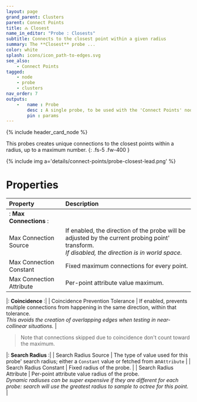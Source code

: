 ```yaml
---
layout: page
grand_parent: Clusters
parent: Connect Points
title: 🝆 Closest
name_in_editor: "Probe : Closests"
subtitle: Connects to the closest point within a given radius
summary: The **Closest** probe ...
color: white
splash: icons/icon_path-to-edges.svg
see_also:
    - Connect Points
tagged: 
    - node
    - probe
    - clusters
nav_order: 7
outputs:
    -   name : Probe
        desc : A single probe, to be used with the 'Connect Points' node
        pin : params
---
```


{% include header_card_node %}

This probes creates unique connections to the closest points within a radius, up to a maximum number.
{: .fs-5 .fw-400 } 

{% include img a='details/connect-points/probe-closest-lead.png' %}

# Properties

| Property       | Description          |
|:-------------|:------------------|
|: **Max Connections** :|
| Max Connection Source          | If enabled, the direction of the probe will be adjusted by the current probing point' transform.<br>*If disabled, the direction is in world space.* |
| Max Connection Constant           | Fixed maximum connections for every point. |
| Max Connection Attribute           | Per-point attribute value maximum. |

|: **Coincidence** :|
| Coincidence Prevention Tolerance          | If enabled, prevents multiple connections from happening in the same direction, within that tolerance.<br>*This avoids the creation of overlapping edges when testing in near-collinear situations.* |

> Note that connections skipped due to coincidence don't count toward the maximum.

|: **Search Radius** :|
| Search Radius Source           | The type of value used for this probe' search radius; either a `Constant` value or fetched from an`Attribute` |
| Search Radius Constant           | Fixed radius of the probe. |
| Search Radius Attribute           | Per-point attribute value radius of the probe.<br>*Dynamic radiuses can be super expensive if they are different for each probe: search will use the greatest radius to sample to octree for this point.* |